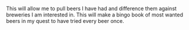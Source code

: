 This will allow me to pull beers I have had and difference them against breweries I am interested in.  This will make a bingo book of most wanted beers in my quest to have tried every beer once.
